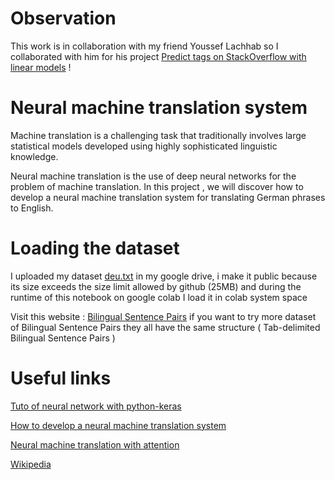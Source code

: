 # Observation 
 This work is in collaboration with my friend Youssef Lachhab so I collaborated with him for his project    [Predict tags on StackOverflow with linear models](https://github.com/youssef-lachhab/IDDL) !  


# Neural machine translation system
 Machine translation is a challenging task that traditionally involves large statistical models developed using highly sophisticated linguistic knowledge.

 Neural machine translation is the use of deep neural networks for the problem of machine translation.
In this project , we  will discover how to develop a neural machine translation system for translating German phrases to English.

# Loading  the dataset
  I  uploaded  my dataset  [deu.txt](https://docs.google.com/uc?export=download&id=1LYw_wl5ftE4ejhFPFpfar4lt1HvNKZgN)  in my google drive, i make it public  because its size exceeds the size limit allowed by github (25MB)
and during the runtime of  this notebook on google colab I load it in  colab system space


Visit this website : [Bilingual Sentence Pairs](http://www.manythings.org/anki/) if you want to try more dataset of  Bilingual Sentence Pairs
they all have the same structure ( Tab-delimited Bilingual Sentence Pairs )

# Useful links

[Tuto of neural network with python-keras](https://machinelearningmastery.com/tutorial-first-neural-network-python-keras)

[How to develop a neural machine translation system](https://machinelearningmastery.com/develop-neural-machine-translation-system-keras/)

[Neural machine translation with attention](https://www.tensorflow.org/tutorials/text/nmt_with_attention)


[Wikipedia](https://en.wikipedia.org/wiki/Recurrent_neural_network)



